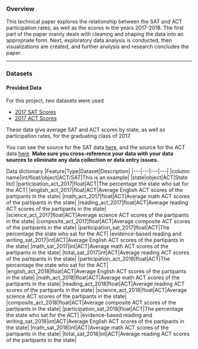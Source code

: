 


### Overview
This technical paper explores the relationship between the SAT and ACT participation rates, as well as the scores in the years 2017-2018. The first part of the paper mainly deals with cleaning and shaping the data into an appropriate form. Next, exploratory data analysis is conducted, then visualizations are created, and further analysis and research concludes the paper.


---

### Datasets

#### Provided Data

For this project, two datasets were used

- [2017 SAT Scores](./data/sat_2017.csv)
- [2017 ACT Scores](./data/act_2017.csv)

These data give average SAT and ACT scores by state, as well as participation rates, for the graduating class of 2017.

You can see the source for the SAT data [here](https://blog.collegevine.com/here-are-the-average-sat-scores-by-state/), and the source for the ACT data [here](https://blog.prepscholar.com/act-scores-by-state-averages-highs-and-lows). **Make sure you cross-reference your data with your data sources to eliminate any data collection or data entry issues.**


Data dictionary
|Feature|Type|Dataset|Description|
|---|---|---|---|
|column name|int/float/object|ACT/SAT|This is an example|
|state|object|ACT|State list|
|participation_act_2017|float|ACT|The percentage the state who sat for the ACT|
|english_act_2017|float|ACT|Average English ACT scores of the partipants in the state|
|math_act_2017|float|ACT|Average math ACT scores of the partipants in the state|
|reading_act_2017|float|ACT|Average reading ACT scores of the partipants in the state|
|science_act_2017|float|ACT|Average science ACT scores of the partipants in the state|
|composite_act_2017|float|ACT|Average composite ACT scores of the partipants in the state|
|participation_sat_2017|float|ACT|The percentage the state who sat for the ACT|
|evidence-based reading and writing_sat_2017|int|ACT|Average English ACT scores of the partipants in the state|
|math_sat_2017|int|ACT|Average math ACT scores of the partipants in the state|
|total_sat_2017|int|ACT|Average reading ACT scores of the partipants in the state|
|participation_act_2018|float|ACT|The percentage the state who sat for the ACT|
|english_act_2018|float|ACT|Average English ACT scores of the partipants in the state|
|math_act_2018|float|ACT|Average math ACT scores of the partipants in the state|
|reading_act_2018|float|ACT|Average reading ACT scores of the partipants in the state|
|science_act_2018|float|ACT|Average science ACT scores of the partipants in the state|
|composite_act_2018|float|ACT|Average composite ACT scores of the partipants in the state|
|participation_sat_2018|float|ACT|The percentage the state who sat for the ACT|
|evidence-based reading and writing_sat_2018|int|ACT|Average English ACT scores of the partipants in the state|
|math_sat_2018|int|ACT|Average math ACT scores of the partipants in the state|
|total_sat_2018|int|ACT|Average reading ACT scores of the partipants in the state|

